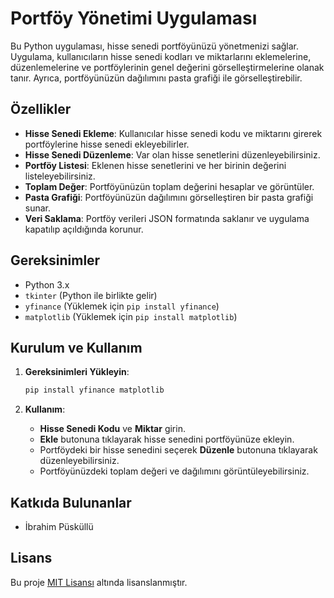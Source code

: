 # Portföy Yönetimi Uygulaması

Bu Python uygulaması, hisse senedi portföyünüzü yönetmenizi sağlar. Uygulama, kullanıcıların hisse senedi kodları ve miktarlarını eklemelerine, düzenlemelerine ve portföylerinin genel değerini görselleştirmelerine olanak tanır. Ayrıca, portföyünüzün dağılımını pasta grafiği ile görselleştirebilir.

## Özellikler

- **Hisse Senedi Ekleme**: Kullanıcılar hisse senedi kodu ve miktarını girerek portföylerine hisse senedi ekleyebilirler.
- **Hisse Senedi Düzenleme**: Var olan hisse senetlerini düzenleyebilirsiniz.
- **Portföy Listesi**: Eklenen hisse senetlerini ve her birinin değerini listeleyebilirsiniz.
- **Toplam Değer**: Portföyünüzün toplam değerini hesaplar ve görüntüler.
- **Pasta Grafiği**: Portföyünüzün dağılımını görselleştiren bir pasta grafiği sunar.
- **Veri Saklama**: Portföy verileri JSON formatında saklanır ve uygulama kapatılıp açıldığında korunur.

## Gereksinimler

- Python 3.x
- `tkinter` (Python ile birlikte gelir)
- `yfinance` (Yüklemek için `pip install yfinance`)
- `matplotlib` (Yüklemek için `pip install matplotlib`)

## Kurulum ve Kullanım

1. **Gereksinimleri Yükleyin**:
    ```bash
    pip install yfinance matplotlib
    ```

2. **Kullanım**:
    - **Hisse Senedi Kodu** ve **Miktar** girin.
    - **Ekle** butonuna tıklayarak hisse senedini portföyünüze ekleyin.
    - Portföydeki bir hisse senedini seçerek **Düzenle** butonuna tıklayarak düzenleyebilirsiniz.
    - Portföyünüzdeki toplam değeri ve dağılımını görüntüleyebilirsiniz.

## Katkıda Bulunanlar

- İbrahim Püsküllü

## Lisans

Bu proje [MIT Lisansı](LICENSE) altında lisanslanmıştır.
